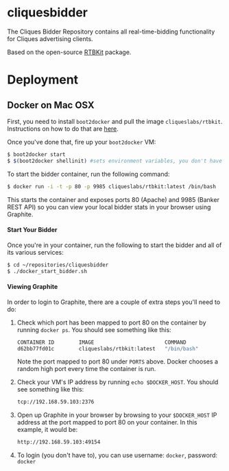 # cliquesbidder
The Cliques Bidder Repository contains all real-time-bidding functionality for Cliques advertising clients.

Based on the open-source [RTBKit](https://github.com/rtbkit/rtbkit) package.

# Deployment

## Docker on Mac OSX

First, you need to install `boot2docker` and pull the image `cliqueslabs/rtbkit`.  Instructions on how to do that are [here](https://github.com/cliquesads/install-rtbkit#install_from_docker).

Once you've done that, fire up your `boot2docker` VM:

```sh
$ boot2docker start
$ $(boot2docker shellinit) #sets environment variables, you don't have to do this
```

To start the bidder container, run the following command:

```sh
$ docker run -i -t -p 80 -p 9985 cliqueslabs/rtbkit:latest /bin/bash
```

This starts the container and exposes ports 80 (Apache) and 9985 (Banker REST API) so you can view your local bidder stats in your browser using Graphite.

#### Start Your Bidder
Once you're in your container, run the following to start the bidder and all of its various services:

```sh
$ cd ~/repositories/cliquesbidder
$ ./docker_start_bidder.sh
```

#### Viewing Graphite

In order to login to Graphite, there are a couple of extra steps you'll need to do:

1. Check which port has been mapped to port 80 on the container by running `docker ps`.  You should see something like this:
    ```sh
    CONTAINER ID        IMAGE                       COMMAND             CREATED             STATUS              PORTS                   NAMES
    d62bb77fd01c        cliqueslabs/rtbkit:latest   "/bin/bash"         21 minutes ago      Up 21 minutes       0.0.0.0:49154->80/tcp   thirsty_poitras
    ```
    Note the port mapped to port 80 under `PORTS` above.  Docker chooses a random high port every time the container is run.

2. Check your VM's IP address by running `echo $DOCKER_HOST`.  You should see something like this:
   ```sh
   tcp://192.168.59.103:2376
   ```
3. Open up Graphite in your browser by browsing to your `$DOCKER_HOST` IP address at the port mapped to port 80 on your container.  In this example, it would be:
   
   ```sh
   http://192.168.59.103:49154
   ```
   
4. To login (you don't have to), you can use username: `docker`, password: `docker`
